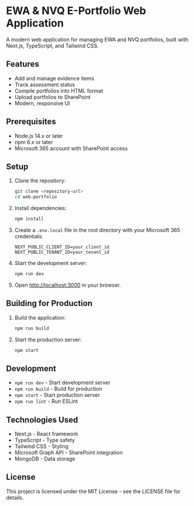 # EWA & NVQ E-Portfolio Web Application

A modern web application for managing EWA and NVQ portfolios, built with Next.js, TypeScript, and Tailwind CSS.

## Features

- Add and manage evidence items
- Track assessment status
- Compile portfolios into HTML format
- Upload portfolios to SharePoint
- Modern, responsive UI

## Prerequisites

- Node.js 14.x or later
- npm 6.x or later
- Microsoft 365 account with SharePoint access

## Setup

1. Clone the repository:
   ```bash
   git clone <repository-url>
   cd web-portfolio
   ```

2. Install dependencies:
   ```bash
   npm install
   ```

3. Create a `.env.local` file in the root directory with your Microsoft 365 credentials:
   ```
   NEXT_PUBLIC_CLIENT_ID=your_client_id
   NEXT_PUBLIC_TENANT_ID=your_tenant_id
   ```

4. Start the development server:
   ```bash
   npm run dev
   ```

5. Open [http://localhost:3000](http://localhost:3000) in your browser.

## Building for Production

1. Build the application:
   ```bash
   npm run build
   ```

2. Start the production server:
   ```bash
   npm start
   ```

## Development

- `npm run dev` - Start development server
- `npm run build` - Build for production
- `npm start` - Start production server
- `npm run lint` - Run ESLint

## Technologies Used

- Next.js - React framework
- TypeScript - Type safety
- Tailwind CSS - Styling
- Microsoft Graph API - SharePoint integration
- MongoDB - Data storage

## License

This project is licensed under the MIT License - see the LICENSE file for details. 